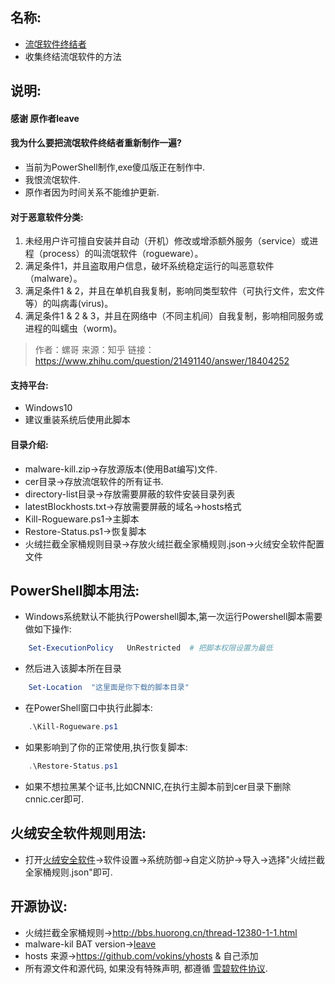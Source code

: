 ## 名称:
- [流氓软件终结者](https://liwei2.com/2015/11/27/378.html)
- 收集终结流氓软件的方法

## 说明:
#### 感谢 原作者leave

#### 我为什么要把流氓软件终结者重新制作一遍?
- 当前为PowerShell制作,exe傻瓜版正在制作中.
- 我恨流氓软件.
- 原作者因为时间关系不能维护更新.

#### 对于恶意软件分类:
1. 未经用户许可擅自安装并自动（开机）修改或增添额外服务（service）或进程（process）的叫流氓软件（rogueware）。
2. 满足条件1，并且盗取用户信息，破坏系统稳定运行的叫恶意软件（malware）。
3. 满足条件1 & 2，并且在单机自我复制，影响同类型软件（可执行文件，宏文件等）的叫病毒(virus)。
4. 满足条件1 & 2 & 3，并且在网络中（不同主机间）自我复制，影响相同服务或进程的叫蠕虫（worm)。

> 作者：螺哥  来源：知乎  链接：https://www.zhihu.com/question/21491140/answer/18404252

#### 支持平台:
- Windows10
- 建议重装系统后使用此脚本

#### 目录介绍:
- malware-kill.zip->存放源版本(使用Bat编写)文件.
- cer目录->存放流氓软件的所有证书.
- directory-list目录->存放需要屏蔽的软件安装目录列表
- latestBlockhosts.txt->存放需要屏蔽的域名→hosts格式
- Kill-Rogueware.ps1->主脚本
- Restore-Status.ps1->恢复脚本
- 火绒拦截全家桶规则目录->存放火绒拦截全家桶规则.json->火绒安全软件配置文件

## PowerShell脚本用法:
- Windows系统默认不能执行Powershell脚本,第一次运行Powershell脚本需要做如下操作:
```PowerShell
    Set-ExecutionPolicy   UnRestricted  # 把脚本权限设置为最低
```
- 然后进入该脚本所在目录
```PowerShell
    Set-Location  "这里面是你下载的脚本目录"     
```
- 在PowerShell窗口中执行此脚本:
```PowerShell
    .\Kill-Rogueware.ps1
```

- 如果影响到了你的正常使用,执行恢复脚本:
```PowerShell
    .\Restore-Status.ps1
```

- 如果不想拉黑某个证书,比如CNNIC,在执行主脚本前到cer目录下删除cnnic.cer即可.


## 火绒安全软件规则用法:

- 打开[火绒安全软件](http://www.huorong.cn/)->软件设置->系统防御->自定义防护->导入->选择"火绒拦截全家桶规则.json"即可.

## 开源协议:
- 火绒拦截全家桶规则->http://bbs.huorong.cn/thread-12380-1-1.html
- malware-kil BAT version->[leave](https://liwei2.com/)
- hosts 来源->https://github.com/vokins/yhosts & 自己添加
- 所有源文件和源代码, 如果没有特殊声明, 都遵循 [雪碧软件协议](https://github.com/vizogood/Rogueware-Killer/blob/master/LICENSE).
